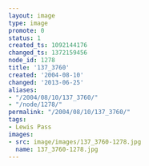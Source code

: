 ```yaml
---
layout: image
type: image
promote: 0
status: 1
created_ts: 1092144176
changed_ts: 1372159456
node_id: 1278
title: '137_3760'
created: '2004-08-10'
changed: '2013-06-25'
aliases:
- "/2004/08/10/137_3760/"
- "/node/1278/"
permalink: "/2004/08/10/137_3760/"
tags:
- Lewis Pass
images:
- src: image/images/137_3760-1278.jpg
  name: 137_3760-1278.jpg
---
```



